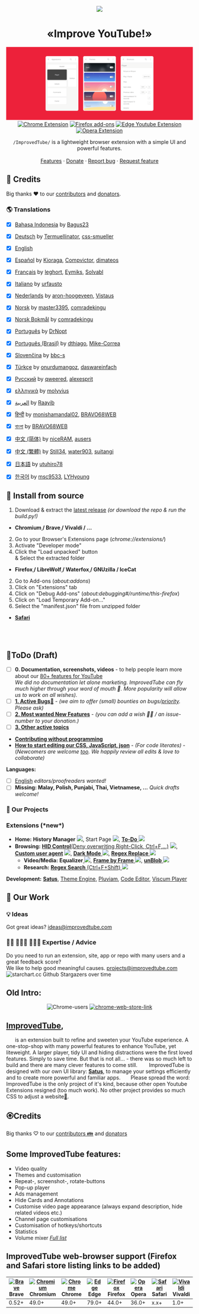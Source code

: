 <p align="center">
	<a href="https://chrome.google.com/webstore/detail/improve-youtube-open-sour/bnomihfieiccainjcjblhegjgglakjdd">
		<img src="https://github.com/victor-savinov/icons/blob/master/improvedtube/red-raised-48.png"></a>
</p>

<h1 align="center">«Improve YouTube!»</h1>

<p align="center">
	<a href="https://chrome.google.com/webstore/detail/improve-youtube-open-sour/bnomihfieiccainjcjblhegjgglakjdd">
		<img src="https://github.com/victor-savinov/previews/blob/master/improvedtube/screenshot-github.png">
	</a> 
<br><a href="https://chrome.google.com/webstore/detail/improve-youtube-open-sour/bnomihfieiccainjcjblhegjgglakjdd"><img src="https://github.com/code4charity/YouTube-Extension/blob/master/previews/chrome.png" alt="Chrome Extension"></a> <a href="#"><img src="https://github.com/code4charity/YouTube-Extension/blob/master/previews/firefox-disabled.png" alt="Firefox add-ons"></a> <a href="#"><img src="https://github.com/code4charity/YouTube-Extension/blob/master/previews/edge-disabled.png" alt="Edge Youtube Extension"></a> <a href="https://addons.opera.com/en/extensions/details/install-chrome-extensions/"><img src="https://github.com/code4charity/YouTube-Extension/blob/master/previews/opera.png" alt="Opera Extension"></a> 	  
</p>
<p align="center">
        <code>/ImprovedTube/</code> is a lightweight browser extension with a simple UI and powerful features.
	<br><br>
  	<a href="https://github.com/code4charity/YouTube-Extension/wiki/Features">Features</a>
	·
	<a href="https://github.com/code4charity/YouTube-Extension/wiki/Donate">Donate</a>
	·
	<a href="https://github.com/code4charity/YouTube-Extension/issues/new">Report bug</a>
	·
	<a href="https://github.com/code4charity/YouTube-Extension/issues/new">Request feature</a>
</p>


## 🙏 Credits
Big thanks ❤️ to our [contributors](https://github.com/ImprovedTube/ImprovedTube/graphs/contributors) and [donators](https://www.blockchain.com/btc/address/144kqL6nGEQtVL3QCdADY4EtduZ95Vu1pL).

### 🌎 Translations

- [x] [Bahasa Indonesia](https://github.com/ImprovedTube/ImprovedTube/blob/master/_locales/id/messages.json) by [Bagus23](https://github.com/Bagus23)
- [x] [Deutsch](https://github.com/ImprovedTube/ImprovedTube/blob/master/_locales/de/messages.json) by [Termuellinator](https://github.com/Termuellinator), [css-smueller](https://github.com/css-smueller)
- [x] [English](https://github.com/ImprovedTube/ImprovedTube/blob/master/_locales/en/messages.json)
- [x] [Español](https://github.com/ImprovedTube/ImprovedTube/blob/master/_locales/es/messages.json) by [Kioraga](https://github.com/Kioraga), [Compvictor](https://github.com/Compvictor), [dimateos](https://github.com/dimateos)
- [x] [Français](https://github.com/ImprovedTube/ImprovedTube/blob/master/_locales/fr/messages.json) by [leghort](https://github.com/leghort), [Eymiks](https://github.com/Eymiks), [Solvabl](https://github.com/Solvabl)
- [x] [Italiano](https://github.com/ImprovedTube/ImprovedTube/blob/master/_locales/it/messages.json) by [urfausto](https://github.com/urfausto)
- [x] [Nederlands](https://github.com/ImprovedTube/ImprovedTube/blob/master/_locales/nl/messages.json) by [aron-hoogeveen](https://github.com/aron-hoogeveen), [Vistaus](https://github.com/Vistaus)
- [x] [Norsk](https://github.com/ImprovedTube/ImprovedTube/blob/master/_locales/no/messages.json) by [master3395](https://github.com/master3395), [comradekingu](https://github.com/comradekingu)
- [x] [Norsk Bokmål](https://github.com/ImprovedTube/ImprovedTube/blob/master/_locales/nb_NO/messages.json) by [comradekingu](https://github.com/comradekingu)
- [x] [Português](https://github.com/ImprovedTube/ImprovedTube/blob/master/_locales/pt_PT/messages.json) by [DrNopt](https://github.com/DrNopt)
- [x] [Português (Brasil)](https://github.com/ImprovedTube/ImprovedTube/blob/master/_locales/pt_BR/messages.json) by [dthiago](https://github.com/dthiago), [Mike-Correa](https://github.com/Mike-Correa)
- [x] [Slovenčina](https://github.com/ImprovedTube/ImprovedTube/blob/master/_locales/sk/messages.json) by [bbc-s](https://github.com/bbc-s)
- [x] [Türkçe](https://github.com/ImprovedTube/ImprovedTube/blob/master/_locales/tr/messages.json) by [onurdumangoz](https://github.com/onurdumangoz), [daswareinfach](https://github.com/daswareinfach)
- [x] [Русский](https://github.com/ImprovedTube/ImprovedTube/blob/master/_locales/ru/messages.json) by [qweered](https://github.com/qweered), [alexesprit](https://github.com/alexesprit)
- [x] [ελληνικά](https://github.com/ImprovedTube/ImprovedTube/blob/master/_locales/el/messages.json) by [molyvius](https://github.com/molyvius)
- [x] [العربية](https://github.com/code4charity/YouTube-Extension/blob/master/_locales/ar/messages.json) by [Raayib](https://github.com/Raayib)
- [x] [हिन्दी](https://github.com/ImprovedTube/ImprovedTube/blob/master/_locales/hin/messages.json) by [monishamandal02](https://github.com/monishamandal02), [BRAVO68WEB](https://github.com/BRAVO68WEB)
- [x] [বাংলা](https://github.com/ImprovedTube/ImprovedTube/blob/master/_locales/bn/messages.json) by [BRAVO68WEB](https://github.com/BRAVO68WEB)
- [x] [中文 (简体)](https://github.com/ImprovedTube/ImprovedTube/blob/master/_locales/zh_CN/messages.json) by [niceRAM](https://github.com/niceRAM), [ausers](https://github.com/ausers)
- [x] [中文 (繁體)](https://github.com/ImprovedTube/ImprovedTube/blob/master/_locales/zh_TW/messages.json) by [Still34](https://github.com/Still34), [water903](https://github.com/water903), [suitangi](https://github.com/suitangi)
- [x] [日本語](https://github.com/ImprovedTube/ImprovedTube/blob/master/_locales/ja/messages.json) by [utuhiro78](https://github.com/utuhiro78)
- [x] [한국어](https://github.com/ImprovedTube/ImprovedTube/blob/master/_locales/ko/messages.json) by [msc9533](https://github.com/msc9533), [LYHyoung](https://github.com/LYHyoung)


## 🔧 Install from source

1. Download & extract the [latest release](https://github.com/ImprovedTube/ImprovedTube/releases/latest)  *(or download the repo & run the build.py!)*

 -  **Chromium[ ](https://github.com/chromium/chromium) / Brave[ ](https://github.com/brave/brave) / Vivaldi / ...**
   2. Go to your Browser's Extensions page (*chrome://extensions/*) 
   3. Activate "Developer mode"
   4. Click the "Load unpacked" button <br>
      & Select the extracted folder

 -  **Firefox[ ](https://github.com/mozilla)/ LibreWolf[ ](https://librewolf-community.gitlab.io/)/ Waterfox[ ](https://github.com/MrAlex94/Waterfox)/ GNUzilla / IceCat**
   2. Go to Add-ons (*about:addons*) 
   3. Click on "Extensions" tab
   4. Click on "Debug Add-ons" (*about:debugging#/runtime/this-firefox*)
   5. Click on "Load Temporary Add-on…"
   6. Select the "manifest.json" file from unzipped folder

 - **[Safari](https://github.com/code4charity/YouTube-Extension/issues/494#issuecomment-675098753)**
<br><br><br><br>

## 📝ToDo (Draft)

 - [ ] **0. Documentation, screenshots, videos**  -  to help people learn more about our [80+ features for YouTube](https://github.com/ImprovedTube/ImprovedTube/wiki/Features) <br> _We did no documentation let alone marketing. ImprovedTube can fly much higher through your word of mouth 🌱. More popularity will allow us to work on all wishes)._  
 - [ ] [**1. Active Bugs🐞**](https://github.com/ImprovedTube/YouTube/issues?q=label%3Abug+sort%3Acomments-desc+is%3Aopen) - *(we aim to offer (small) bounties on bugs/[priority](https://github.com/ImprovedTube/YouTube/issues?q=label%3Apriority+sort%3Acomments-desc+is%3Aopen). Please ask)*
 - [ ] [**2. Most wanted New Features**](https://github.com/ImprovedTube/YouTube/issues?q=label%3A"Feature%20Request"+sort%3Acomments-desc+is%3Aopen) - *(you can add a wish 🌟🧚 / an issue-number to your donation.)*  
 - [ ] [**3. Other active topics**](https://github.com/ImprovedTube/YouTube/issues?q=sort%3Acomments-desc+is%3Aopen++-label%3Abug++-label%3A"Feature%20Request") 
 - [**Contributing without programming**](https://github.com/ImprovedTube/YouTube-Extension/discussions/753)
 - [**How to start editing our CSS, JavaScript, json**](https://github.com/ImprovedTube/ImprovedTube/pull/371#issuecomment-669725163) - *(For code literates)* - (*Newcomers are welcome [too](https://github.com/ImprovedTube/ImprovedTube/issues/387#issuecomment-664980078). We happily review all edits & love to collaborate)* 

**Languages:**    
- [ ] [English](https://github.com/ImprovedTube/ImprovedTube/blob/master/_locales/en/messages.json) _editors/proofreaders wanted!_ 
- [ ] **Missing: Malay, Polish, Punjabi, Thai, Vietnamese, ...**   _Quick drafts welcome!_  

### 🌾 Our Projects
### Extensions (\*new\*)
* **Home:** **History Manager** [  <img src="https://github.com/favicon.ico" height="15px">](https://github.com/victor-savinov/history-manager), Start Page [  <img src="https://github.com/favicon.ico" height="15px">](https://github.com/victor-savinov/start-page),  [**To-Do**](https://chrome.google.com/webstore/detail/to-do/mniboiicchcpkffcdlaocnkfpbdihgii)[  <img src="https://github.com/favicon.ico" height="15px">](https://github.com/victor-savinov/to-do) 
* **Browsing:**  [**HID Control**(Deny overwriting Right-Click, Ctrl+F,...)](https://chrome.google.com/webstore/detail/ctrl-f-freedom-%20-right-cl/ijngdimmjkngoglcjaheoadciaalbafl) [  <img src="https://github.com/favicon.ico" height="15px">](https://github.com/victor-savinov/hid-control-prevention), [**Custom user agent**](https://chrome.google.com/webstore/detail/custom-user-agent/ncgbkkljbaojkhljombpjejedphfhdjj) [  <img src="https://github.com/favicon.ico" height="15px">](https://github.com/victor-savinov/custom-user-agent), [**Dark Mode**](https://chrome.google.com/webstore/detail/dark-mode/declgfomkjdohhjbcfemjklfebflhefl)[  <img src="https://github.com/favicon.ico" height="15px">](https://github.com/victor-savinov/night-mode), [**Regex Replace**](https://chrome.google.com/webstore/detail/regex-replace/ihcaaefaoebbcklmolaflgllidfamfgm)[  <img src="https://github.com/favicon.ico" height="15px">](https://github.com/victor-savinov/regex-replace)   
  * **Video/Media:** **Equalizer**[  <img src="https://github.com/favicon.ico" height="15px">](https://github.com/victor-savinov/equalizer), [**Frame by Frame**](https://chrome.google.com/webstore/detail/frame-by-frame/cclnaabdfgnehogonpeddbgejclcjneh)[  <img src="https://github.com/favicon.ico" height="15px">](https://github.com/victor-savinov/frame-by-frame), [**unBlob**](https://chrome.google.com/webstore/detail/unblob-alpha/odognhgojidbcgconbcipmgffjcmfaoj)[  <img src="https://github.com/favicon.ico" height="15px">](https://github.com/victor-savinov/unblob) 
  * **Research:** [**Regex Search** (Ctrl+F+Shift)](https://chrome.google.com/webstore/detail/regex-search/pmihaiejckejbpjdnildimfkpcpnohlo)[  <img src="https://github.com/favicon.ico" height="15px">](https://github.com/victor-savinov/regex-search) 
  
**Development:** [**Satus**](https://github.com/victor-savinov/satus), [Theme Engine](https://github.com/victor-savinov/theme-engine),   [Pluviam](https://github.com/victor-savinov/pluviam), [Code Editor](https://github.com/victor-savinov/code-editor),  [Viscum Player](https://github.com/victor-savinov/vbeiscum-player) 

## 💼 Our Work 
###  💡 Ideas
Got great ideas? ideas@improvedtube.com
###  👩‍💻 👨🏽‍💻 👩🏿‍💻 Expertise / Advice
Do you need to run an extension, site, app or repo with many users and a great feedback score?  
We like to help good meaningful causes. projects@improvedtube.com  <img src="https://starchart.cc/ImprovedTube/YouTube.svg" alt="starchart.cc Github Stargazers over time"   width="80px">



## Old Intro:

<p align="center"><img src="https://img.shields.io/chrome-web-store/users/bnomihfieiccainjcjblhegjgglakjdd?style=for-the-badge" alt="Chrome-users" />
      <a href="https://chrome.google.com/webstore/detail/improve-youtube-open-sour/bnomihfieiccainjcjblhegjgglakjdd">
        <img src="https://img.shields.io/chrome-web-store/v/bnomihfieiccainjcjblhegjgglakjdd?style=for-the-badge" alt="chrome-web-store-link" /> </p>

##  [ImprovedTube](https://chrome.google.com/webstore/detail/improve-youtube-open-sour/bnomihfieiccainjcjblhegjgglakjdd),

&nbsp;&nbsp;&nbsp;&nbsp;&nbsp;  is an extension built to refine and sweeten your YouTube experience. A one-stop-shop with many powerful features to enhance YouTube, yet liteweight. A larger player, tidy UI and hiding distractions were the first loved features. Simply to save time. But that is not all… - there was so much left to build and there are many clever features to come still. &nbsp;&nbsp;&nbsp;&nbsp;&nbsp;&nbsp; ImprovedTube is designed with our own UI library: **[Satus](https://github.com/victor-savinov/satus)**, to manage your settings efficiently and to create more powerful and familiar apps. &nbsp;&nbsp;&nbsp;&nbsp;&nbsp; Please spread the word: ImprovedTube is the only project of it's kind, because other open Youtube Extensions resigned (too much work). No other project provides so much CSS to adjust a website[🦄](https://github.com/search?q=stars%3A%3E700++size%3A%3E3000+++language%3ACSS++App+OR+Addon+OR+Extension+NOT+framework+NOT+apps&type=Repositories&s=updated&o=desc)</font>.

## 🏵️Credits
Big thanks ♡ to our [contributors 👪](https://github.com/ImprovedTube/ImprovedTube/graphs/contributors) and [donators](https://www.blockchain.com/btc/address/144kqL6nGEQtVL3QCdADY4EtduZ95Vu1pL)
	
## Some ImprovedTube features:
- Video quality
- Themes and customisation
- Repeat-, screenshot-, rotate-buttons
- Pop-up player
- Ads management
- Hide Cards and Annotations
- Customise video page appearance (always expand description, hide related videos etc.)
- Channel page customisations
- Customisation of hotkeys/shortcuts
- Statistics
- Volume mixer
_[Full list](https://github.com/ImprovedTube/YouTube/wiki/Features)_

## ImprovedTube web-browser support (Firefox and Safari store listing links to be added) 

|[<img src="https://raw.githubusercontent.com/alrra/browser-logos/master/src/brave/brave_48x48.png" alt="Brave" width="28px" />](https://brave.com)</br>Brave | [<img src="https://raw.githubusercontent.com/alrra/browser-logos/master/src/chromium/chromium_48x48.png" alt="Chromium" width="28px" />](https://github.com/chromium/chromium)</br>Chromium | [<img src="https://raw.githubusercontent.com/alrra/browser-logos/master/src/chrome/chrome_48x48.png" alt="Chrome" width="24px" />](https://chrome.google.com/webstore/detail/improve-youtube-open-sour/bnomihfieiccainjcjblhegjgglakjdd)</br>Chrome | [<img src="https://raw.githubusercontent.com/alrra/browser-logos/master/src/edge/edge_48x48.png" alt="Edge" width="24px" height="24px" />](https://www.microsoft.com/edge)</br>Edge | [<img src="https://raw.githubusercontent.com/alrra/browser-logos/master/src/firefox/firefox_48x48.png" alt="Firefox" width="24px" height="24px" />](https://foundation.mozilla.org)</br>Firefox | [<img src="https://raw.githubusercontent.com/alrra/browser-logos/master/src/opera/opera_48x48.png" alt="Opera" width="24px" height="24px" />](https://addons.opera.com/en/extensions/details/install-chrome-extensions/)</br>Opera| [<img src="https://raw.githubusercontent.com/alrra/browser-logos/master/src/safari/safari_48x48.png" alt="Safari" width="24px" height="24px" />](https://www.apple.com/safari/)</br>Safari | [<img src="https://raw.githubusercontent.com/alrra/browser-logos/master/src/vivaldi/vivaldi_48x48.png" alt="Vivaldi" width="24px" height="24px" />](https://github.com/ric2b/Vivaldi-browser)</br>Vivaldi |
| --------- | --------- | --------- | --------- | --------- | --------- | --------- | --------- |
| 0.52+ | 49.0+ | 49.0+ | 79.0+ | 44.0+ | 36.0+ | x.x+ | 1.0+ |

 
